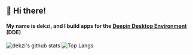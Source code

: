 ## 👋 Hi there!

#### My name is dekzi, and I build apps for the [Deepin Desktop Environment](https://deepin.org/) (DDE)

![dekzi's github stats](https://github-readme-stats.vercel.app/api?username=dekzi&line_height=33&show_icons=true)
![Top Langs](https://github-readme-stats.vercel.app/api/top-langs/?username=dekzi)
